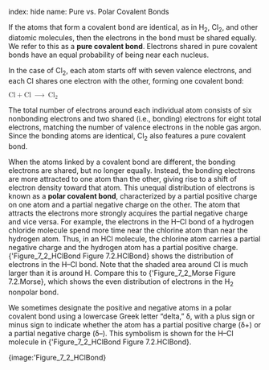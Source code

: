index: hide
name: Pure vs. Polar Covalent Bonds

If the atoms that form a covalent bond are identical, as in H<sub>2</sub>, Cl<sub>2</sub>, and other diatomic molecules, then the electrons in the bond must be shared equally. We refer to this as a  **pure covalent bond**. Electrons shared in pure covalent bonds have an equal probability of being near each nucleus.

In the case of Cl<sub>2</sub>, each atom starts off with seven valence electrons, and each Cl shares one electron with the other, forming one covalent bond:

<math xmlns:q="http://cnx.rice.edu/qml/1.0" xmlns:m="http://www.w3.org/1998/Math/MathML" xmlns:bib="http://bibtexml.sf.net/" xmlns:md="http://cnx.rice.edu/mdml" xmlns="http://cnx.rice.edu/cnxml"><mrow><mtext>Cl</mtext><mo>+</mo><mtext>Cl</mtext><mspace width="0.2em"/><mo stretchy="false">⟶</mo><mspace width="0.2em"/><msub><mrow><mtext>Cl</mtext></mrow><mn>2</mn></msub></mrow></math>

The total number of electrons around each individual atom consists of six nonbonding electrons and two shared (i.e., bonding) electrons for eight total electrons, matching the number of valence electrons in the noble gas argon. Since the bonding atoms are identical, Cl<sub>2</sub> also features a pure covalent bond.

When the atoms linked by a covalent bond are different, the bonding electrons are shared, but no longer equally. Instead, the bonding electrons are more attracted to one atom than the other, giving rise to a shift of electron density toward that atom. This unequal distribution of electrons is known as a  **polar covalent bond**, characterized by a partial positive charge on one atom and a partial negative charge on the other. The atom that attracts the electrons more strongly acquires the partial negative charge and vice versa. For example, the electrons in the H–Cl bond of a hydrogen chloride molecule spend more time near the chlorine atom than near the hydrogen atom. Thus, in an HCl molecule, the chlorine atom carries a partial negative charge and the hydrogen atom has a partial positive charge. {'Figure_7_2_HClBond Figure 7.2.HClBond} shows the distribution of electrons in the H–Cl bond. Note that the shaded area around Cl is much larger than it is around H. Compare this to {'Figure_7_2_Morse Figure 7.2.Morse}, which shows the even distribution of electrons in the H<sub>2</sub> nonpolar bond.

We sometimes designate the positive and negative atoms in a polar covalent bond using a lowercase Greek letter “delta,” δ, with a plus sign or minus sign to indicate whether the atom has a partial positive charge (δ+) or a partial negative charge (δ–). This symbolism is shown for the H–Cl molecule in {'Figure_7_2_HClBond Figure 7.2.HClBond}.


{image:'Figure_7_2_HClBond}
        
